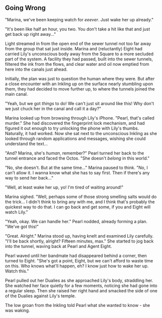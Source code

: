 ## Going Wrong

"Marina, we've been keeping watch for *eeever*. Just wake her up already."

"It's been like half an hour, you two. You don't take a hit like that and just get back up right away..."

Light streamed in from the open end of the sewer tunnel not too far away from the group that sat just inside. Marina and (reluctantly) Eight had carried Lily's unconscious body away from the Square to a more secluded part of the system. A facility they had passed, built into the sewer tunnels, filtered the ink from the flows, and clear water and oil now emptied from here into the canals just ahead.

Initially, the plan was just to question the human where they were. But after a close encounter with an Inkling up on the surface nearly stumbling upon them, they had decided to move further up, to where the tunnels joined the main canal.

"Yeah, but we got *things* to do! We can't just sit around like this! Why don't we just chuck her in the canal and call it a day?"

Marina looked up from browsing through Lily's iPhone. "Pearl, that's called murder." She had discovered the fingerprint lock mechanism, and had figured it out enough to try unlocking the phone with Lily's thumbs. Naturally, it had worked. Now she sat next to the unconscious Inkling as she looked through random applications and messages, wishing she could understand the text...

"And? Marina, she's *human*, remember?" Pearl turned her back to the tunnel entrance and faced the Octos. "She doesn't *belong* in this world."

"No, she doesn't. But at the same time..." Marina paused to think. "No, I can't allow it. I wanna know what she has to say first. Then if there's any way to send her back..."

"Well, at least wake her up, yo! I'm tired of waiting around!"

Marina sighed. "Well, perhaps some of those strong smelling salts would do the trick... I didn't think to bring any with me, and I think that's probably the quickest way to do that. I can go back and get some, if you and Eight will watch Lily."

"Yeah, okay. We can handle her." Pearl nodded, already forming a plan. "We've got this!"

"Great. Alright." Marina stood up, having knelt and examined Lily carefully. "I'll be back shortly, alright? Fifteen minutes, max." She started to jog back into the tunnel, waving back at Pearl and Agent Eight.

Pearl waved until her bandmate had disappeared behind a corner, then turned to Eight. "She's got a point, Eight, but we can't afford to waste time on this. Who knows what'll happen, eh? I know just how to wake her up. Watch this."

Pearl pulled out her Dualies as she approached Lily's body, straddling her. She watched her face quietly for a few moments, noticing she had gone into a regular sleep. Then she raised her right hand and smacked the side of one of the Dualies against Lily's temple.

The low groan from the Inkling told Pearl what she wanted to know - she was waking.